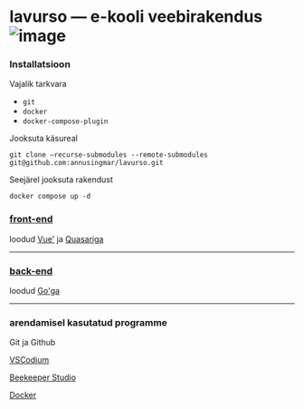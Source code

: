 # lavurso — e-kooli veebirakendus ![image](https://user-images.githubusercontent.com/108177565/183647142-cacb64ee-f05a-499c-8033-facf81ee09bd.png)

### Installatsioon

Vajalik tarkvara

- `git`
- `docker`
- `docker-compose-plugin`

Jooksuta käsureal

```
git clone –recurse-submodules --remote-submodules git@github.com:annusingmar/lavurso.git
```
<!-- Märge arendajale - ssh asemel võiks kastuada https, kuid https autenteerimine on raskem kui ssh-ga -->

Seejärel jooksuta rakendust

```
docker compose up -d
```


### [front-end](https://github.com/annusingmar/lavurso-frontend)

loodud [Vue'](https://vuejs.org/) ja [Quasariga](https://quasar.dev/)

---

### [back-end](https://github.com/annusingmar/lavurso-backend)

loodud [Go'ga](https://github.com/golang/go)

---

### arendamisel kasutatud programme

Git ja Github

[VSCodium](https://github.com/VSCodium/vscodium)

[Beekeeper Studio](https://github.com/beekeeper-studio/beekeeper-studio)

[Docker](https://docs.docker.com/engine/)
